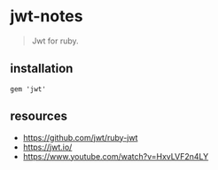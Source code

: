 # jwt-notes
> Jwt for ruby.

## installation
```shell
gem 'jwt'
```


## resources
- https://github.com/jwt/ruby-jwt
- https://jwt.io/
- https://www.youtube.com/watch?v=HxvLVF2n4LY
